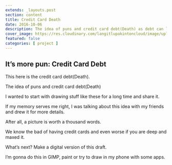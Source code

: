 ```yaml
---
extends: _layouts.post
section: content
title: Credit Card Death
date: 2016-10-06
description: The idea of puns and credit card debt(Death) as debt can lead to death drafted on a napkin.
cover_image: https://res.cloudinary.com/langitlupakintoncloud/image/upload/w_800/hugo/jcos.io/Credit-Card-Debt-Draft.png
featured: false
categories: [ project ]
---
```


## It’s more pun: Credit Card Debt

This here is the credit card debt(Death).

The idea of puns and credit card debt(Death)

I wanted to start with drawing stuff like these for a long time and share it.

If my memory serves me right, I was talking about this idea with my friends and drew it for more details.

After all, a picture is worth a thousand words.

We know the bad of having credit cards and even worse if you are deep and maxed it.

What’s next?
Make a digital version of this draft.

I’m gonna do this in GIMP, paint or try to draw in my phone with some apps.
